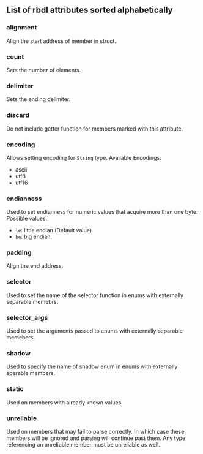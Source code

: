 ## List of rbdl attributes sorted alphabetically


### alignment

Align the start address of member in struct.

### count

Sets the number of elements.

### delimiter
Sets the ending delimiter.

### discard
Do not include getter function for members marked with this attribute.

### encoding
Allows setting encoding for `String` type. Available Encodings:
- ascii
- utf8
- utf16

### endianness

Used to set endianness for numeric values that acquire more than one byte.
Possible values:
- `le`: little endian (Default value).
- `be`: big endian.

### padding
Align the end address.

### selector
Used to set the name of the selector function in enums with externally separable
memebrs.
### selector_args
Used to set the arguments passed to enums with externally separable memebers.

### shadow
Used to specify the name of shadow enum in enums with externally sperable members.
### static
Used on members with already known values.

### unreliable
Used on members that may fail to parse correctly. In which case these members
will be ignored and parsing will continue past them. Any type referencing an
unreliable member must be unreliable as well.
